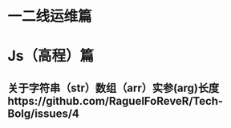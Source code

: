 # 一二线运维篇












# Js（高程）篇
## 关于字符串（str）数组（arr）实参(arg)长度https://github.com/RaguelFoReveR/Tech-Bolg/issues/4
